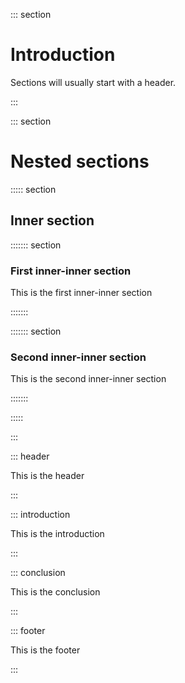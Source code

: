 ::: section

# Introduction

Sections will usually start with a header.

:::

::: section

# Nested sections

::::: section

## Inner section

::::::: section

### First inner-inner section

This is the first inner-inner section

:::::::

::::::: section

### Second inner-inner section

This is the second inner-inner section

:::::::

:::::

:::

::: header

This is the header

:::

::: introduction

This is the introduction

:::

::: conclusion

This is the conclusion

:::

::: footer

This is the footer

:::